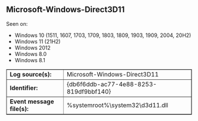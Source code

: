 ## Microsoft-Windows-Direct3D11

Seen on:
* Windows 10 (1511, 1607, 1703, 1709, 1803, 1809, 1903, 1909, 2004, 20H2)
* Windows 11 (21H2)
* Windows 2012
* Windows 8.0
* Windows 8.1

<table border="1" class="docutils">
  <tbody>
    <tr>
      <td><b>Log source(s):</b></td>
      <td>Microsoft-Windows-Direct3D11</td>
    </tr>
    <tr>
      <td><b>Identifier:</b></td>
      <td>{db6f6ddb-ac77-4e88-8253-819df9bbf140}</td>
    </tr>
    <tr>
      <td><b>Event message file(s):</b></td>
      <td>%systemroot%\system32\d3d11.dll</td>
    </tr>
  </tbody>
</table>

&nbsp;

